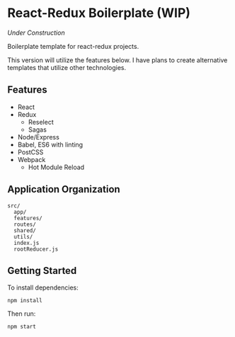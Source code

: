 # React-Redux Boilerplate (WIP)

_Under Construction_

Boilerplate template for react-redux projects.

This version will utilize the features below. I have plans to create alternative templates that utilize other technologies.

## Features

* React
* Redux
  * Reselect
  * Sagas
* Node/Express
* Babel, ES6 with linting
* PostCSS
* Webpack
  * Hot Module Reload

## Application Organization

```
src/
  app/
  features/
  routes/
  shared/
  utils/
  index.js
  rootReducer.js
```

## Getting Started

To install dependencies:

`npm install`

Then run:

`npm start`
